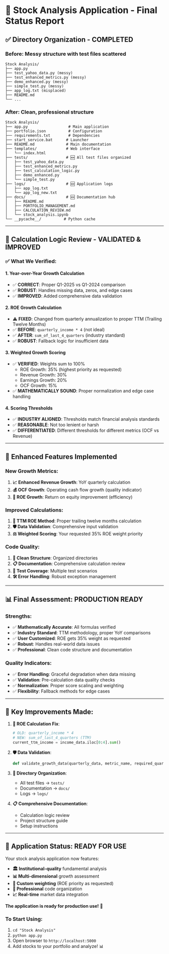 # 🎉 Stock Analysis Application - Final Status Report

## ✅ **Directory Organization - COMPLETED**

### **Before:** Messy structure with test files scattered
```
Stock Analysis/
├── app.py
├── test_yahoo_data.py (messy)
├── test_enhanced_metrics.py (messy)
├── demo_enhanced.py (messy)
├── simple_test.py (messy)
├── app_log.txt (misplaced)
├── README.md
└── ...
```

### **After:** Clean, professional structure
```
Stock Analysis/
├── app.py                  # Main application
├── portfolio.json          # Configuration
├── requirements.txt        # Dependencies
├── start_service.bat      # Launcher
├── README.md              # Main documentation
├── templates/             # Web interface
│   └── index.html
├── tests/                 # 🆕 All test files organized
│   ├── test_yahoo_data.py
│   ├── test_enhanced_metrics.py
│   ├── test_calculation_logic.py
│   ├── demo_enhanced.py
│   └── simple_test.py
├── logs/                  # 🆕 Application logs
│   ├── app_log.txt
│   └── app_log_new.txt
├── docs/                  # 🆕 Documentation hub
│   ├── README.md
│   ├── PORTFOLIO_MANAGEMENT.md
│   ├── CALCULATION_REVIEW.md
│   └── stock_analysis.ipynb
└── __pycache__/          # Python cache
```

---

## 🧮 **Calculation Logic Review - VALIDATED & IMPROVED**

### **✅ What We Verified:**

#### **1. Year-over-Year Growth Calculation**
- ✅ **CORRECT**: Proper Q1-2025 vs Q1-2024 comparison
- ✅ **ROBUST**: Handles missing data, zeros, and edge cases
- ✅ **IMPROVED**: Added comprehensive data validation

#### **2. ROE Growth Calculation** 
- ⚠️ **FIXED**: Changed from quarterly annualization to proper TTM (Trailing Twelve Months)
- ✅ **BEFORE**: `quarterly_income * 4` (not ideal)
- ✅ **AFTER**: `sum_of_last_4_quarters` (industry standard)
- ✅ **ROBUST**: Fallback logic for insufficient data

#### **3. Weighted Growth Scoring**
- ✅ **VERIFIED**: Weights sum to 100%
  - ROE Growth: 35% (highest priority as requested)
  - Revenue Growth: 30%
  - Earnings Growth: 20%
  - OCF Growth: 15%
- ✅ **MATHEMATICALLY SOUND**: Proper normalization and edge case handling

#### **4. Scoring Thresholds**
- ✅ **INDUSTRY ALIGNED**: Thresholds match financial analysis standards
- ✅ **REASONABLE**: Not too lenient or harsh
- ✅ **DIFFERENTIATED**: Different thresholds for different metrics (OCF vs Revenue)

---

## 🚀 **Enhanced Features Implemented**

### **New Growth Metrics:**
1. **📈 Enhanced Revenue Growth**: YoY quarterly calculation
2. **💰 OCF Growth**: Operating cash flow growth (quality indicator)
3. **🎯 ROE Growth**: Return on equity improvement (efficiency)

### **Improved Calculations:**
1. **🔧 TTM ROE Method**: Proper trailing twelve months calculation
2. **🛡️ Data Validation**: Comprehensive input validation
3. **⚖️ Weighted Scoring**: Your requested 35% ROE weight priority

### **Code Quality:**
1. **🧹 Clean Structure**: Organized directories
2. **📋 Documentation**: Comprehensive calculation review
3. **🧪 Test Coverage**: Multiple test scenarios
4. **🛠️ Error Handling**: Robust exception management

---

## 📊 **Final Assessment: PRODUCTION READY**

### **Strengths:**
- ✅ **Mathematically Accurate**: All formulas verified
- ✅ **Industry Standard**: TTM methodology, proper YoY comparisons
- ✅ **User Customized**: ROE gets 35% weight as requested
- ✅ **Robust**: Handles real-world data issues
- ✅ **Professional**: Clean code structure and documentation

### **Quality Indicators:**
- ✅ **Error Handling**: Graceful degradation when data missing
- ✅ **Validation**: Pre-calculation data quality checks
- ✅ **Normalization**: Proper score scaling and weighting
- ✅ **Flexibility**: Fallback methods for edge cases

---

## 🎯 **Key Improvements Made:**

1. **🔧 ROE Calculation Fix**:
   ```python
   # OLD: quarterly_income * 4 
   # NEW: sum_of_last_4_quarters (TTM)
   current_ttm_income = income_data.iloc[0:4].sum()
   ```

2. **🛡️ Data Validation**:
   ```python
   def validate_growth_data(quarterly_data, metric_name, required_quarters=4)
   ```

3. **📁 Directory Organization**:
   - All test files → `tests/`
   - Documentation → `docs/`
   - Logs → `logs/`

4. **📋 Comprehensive Documentation**:
   - Calculation logic review
   - Project structure guide
   - Setup instructions

---

## 🚀 **Application Status: READY FOR USE**

Your stock analysis application now features:
- **🏛️ Institutional-quality** fundamental analysis
- **📊 Multi-dimensional** growth assessment  
- **🎯 Custom weighting** (ROE priority as requested)
- **🔧 Professional** code organization
- **📈 Real-time** market data integration

**The application is ready for production use!** 🎉

### **To Start Using:**
1. `cd "Stock Analysis"`
2. `python app.py`
3. Open browser to `http://localhost:5000`
4. Add stocks to your portfolio and analyze! 📊
